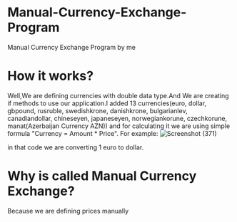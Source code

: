 # Manual-Currency-Exchange-Program
Manual Currency Exchange Program by me

# How it works?
Well,We are defining currencies with double data type.And We are creating if methods to use our application.I added 13 currencies(euro, dollar, gbpound, rusruble, swedishkrone, danishkrone, bulgarianlev, canadiandollar, chineseyen, japaneseyen, norwegiankorune, czechkorune, manat(Azerbaijan Currency AZN)) and for calculating it we are using simple formula "Currency = Amount * Price". 
 For example:
  ![Screenshot (371)](https://user-images.githubusercontent.com/44650808/80868625-33cbc300-8c9c-11ea-90c5-17a1e9a78362.png)

  in that code we are converting 1 euro to dollar.
  
# Why is called Manual Currency Exchange?
Because we are defining prices manually


 
